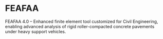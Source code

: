 # FEAFAA
FEAFAA 4.0 – Enhanced finite element tool customized for Civil Engineering, enabling advanced analysis of rigid roller-compacted concrete pavements under heavy support vehicles.

